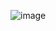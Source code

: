 
![image](https://user-images.githubusercontent.com/100472669/159246548-e3ee002d-ca9b-4813-923b-9bb4d25b2b0a.png)

